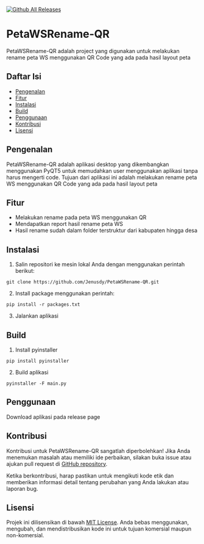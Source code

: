 [![Github All Releases](https://img.shields.io/github/downloads/Jenusdy/PetaWSRename-QR/total.svg)]()

# PetaWSRename-QR
PetaWSRename-QR adalah project yang digunakan untuk melakukan rename peta WS menggunakan QR Code yang ada pada hasil layout peta

## Daftar Isi
- [Pengenalan](#pengenalan)
- [Fitur](#fitur)
- [Instalasi](#instalasi)
- [Build](#build)
- [Penggunaan](#penggunaan)
- [Kontribusi](#kontribusi)
- [Lisensi](#lisensi)

## Pengenalan
PetaWSRename-QR adalah aplikasi desktop yang dikembangkan menggunakan PyQT5 untuk memudahkan user menggunakan aplikasi 
tanpa harus mengerti code. Tujuan dari aplikasi ini adalah melakukan rename peta WS menggunakan QR Code yang ada pada hasil layout peta

## Fitur
- Melakukan rename pada peta WS menggunakan QR
- Mendapatkan report hasil rename peta WS
- Hasil rename sudah dalam folder terstruktur dari kabupaten hingga desa

## Instalasi
1. Salin repositori ke mesin lokal Anda dengan menggunakan perintah berikut:

```git clone https://github.com/Jenusdy/PetaWSRename-QR.git```

2. Install package menggunakan perintah:

```pip install -r packages.txt```

3. Jalankan aplikasi

## Build
1. Install pyinstaller

```pip install pyinstaller```

2. Build aplikasi 

```pyinstaller -F main.py```

## Penggunaan
Download aplikasi pada release page

## Kontribusi
Kontribusi untuk PetaWSRename-QR sangatlah diperbolehkan! Jika Anda menemukan masalah atau memiliki ide perbaikan, silakan buka issue atau ajukan pull request di [GitHub repository](https://github.com/Jenusdy/PetaWSRename-QR).

Ketika berkontribusi, harap pastikan untuk mengikuti kode etik dan memberikan informasi detail tentang perubahan yang Anda lakukan atau laporan bug.

## Lisensi
Projek ini dilisensikan di bawah [MIT License](LICENSE). Anda bebas menggunakan, mengubah, dan mendistribusikan kode ini untuk tujuan komersial maupun non-komersial.




